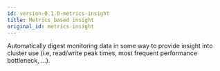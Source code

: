 ```yaml
---
id: version-0.1.0-metrics-insight
title: Metrics based insight
original_id: metrics-insight
---
```


Automatically digest monitoring data in some way to provide insight into cluster use
(i.e, read/write peak times, most frequent performance bottleneck, ...).
